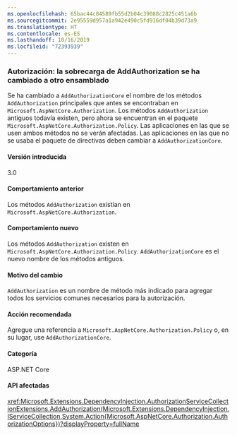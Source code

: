 ```yaml
---
ms.openlocfilehash: 65bac44c84589fb55d2b04c39088c2825c451a6b
ms.sourcegitcommit: 2e95559d957a1a942e490c5fd916df04b39d73a9
ms.translationtype: HT
ms.contentlocale: es-ES
ms.lasthandoff: 10/16/2019
ms.locfileid: "72393939"
---
```

### <a name="authorization-addauthorization-overload-moved-to-different-assembly"></a>Autorización: la sobrecarga de AddAuthorization se ha cambiado a otro ensamblado

Se ha cambiado a `AddAuthorizationCore` el nombre de los métodos `AddAuthorization` principales que antes se encontraban en `Microsoft.AspNetCore.Authorization`. Los métodos `AddAuthorization` antiguos todavía existen, pero ahora se encuentran en el paquete `Microsoft.AspNetCore.Authorization.Policy`. Las aplicaciones en las que se usen ambos métodos no se verán afectadas. Las aplicaciones en las que no se usaba el paquete de directivas deben cambiar a `AddAuthorizationCore`.

#### <a name="version-introduced"></a>Versión introducida

3.0

#### <a name="old-behavior"></a>Comportamiento anterior

Los métodos `AddAuthorization` existían en `Microsoft.AspNetCore.Authorization`.

#### <a name="new-behavior"></a>Comportamiento nuevo

Los métodos `AddAuthorization` existen en `Microsoft.AspNetCore.Authorization.Policy`. `AddAuthorizationCore` es el nuevo nombre de los métodos antiguos.

#### <a name="reason-for-change"></a>Motivo del cambio

`AddAuthorization` es un nombre de método más indicado para agregar todos los servicios comunes necesarios para la autorización.

#### <a name="recommended-action"></a>Acción recomendada

Agregue una referencia a `Microsoft.AspNetCore.Authorization.Policy` o, en su lugar, use `AddAuthorizationCore`.

#### <a name="category"></a>Categoría

ASP.NET Core

#### <a name="affected-apis"></a>API afectadas

<xref:Microsoft.Extensions.DependencyInjection.AuthorizationServiceCollectionExtensions.AddAuthorization(Microsoft.Extensions.DependencyInjection.IServiceCollection,System.Action{Microsoft.AspNetCore.Authorization.AuthorizationOptions})?displayProperty=fullName>

<!--

#### Affected APIs

`M:Microsoft.Extensions.DependencyInjection.AuthorizationServiceCollectionExtensions.AddAuthorization(Microsoft.Extensions.DependencyInjection.IServiceCollection,System.Action{Microsoft.AspNetCore.Authorization.AuthorizationOptions})`

-->
